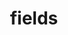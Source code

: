 ---
layout: default
title: fields 
parent: Mapping parameters
grand_parent: Mapping and field types
nav_order: 50
has_children: false
has_toc: false
---